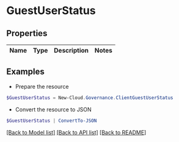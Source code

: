 # GuestUserStatus
## Properties

Name | Type | Description | Notes
------------ | ------------- | ------------- | -------------

## Examples

- Prepare the resource
```powershell
$GuestUserStatus = New-Cloud.Governance.ClientGuestUserStatus 
```

- Convert the resource to JSON
```powershell
$GuestUserStatus | ConvertTo-JSON
```

[[Back to Model list]](../README.md#documentation-for-models) [[Back to API list]](../README.md#documentation-for-api-endpoints) [[Back to README]](../README.md)

